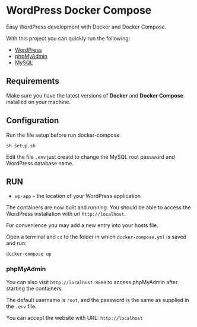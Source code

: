 # WordPress Docker Compose

Easy WordPress development with Docker and Docker Compose.

With this project you can quickly run the following:

- [WordPress](https://hub.docker.com/_/wordpress/)
- [phpMyAdmin](https://hub.docker.com/r/phpmyadmin/phpmyadmin/)
- [MySQL](https://hub.docker.com/_/mysql/)

## Requirements

Make sure you have the latest versions of **Docker** and **Docker Compose** installed on your machine.

## Configuration

Run the file setup before run docker-compose

```
sh setup.sh
```

Edit the file `.env` just creatd to change the MySQL root password and WordPress database name.

## RUN

* `wp-app` – the location of your WordPress application

The containers are now built and running. You should be able to access the WordPress installation with url `http://localhost`.

For convenience you may add a new entry into your hosts file.

Open a terminal and `cd` to the folder in which `docker-compose.yml` is saved and run:

```
docker-compose up
```

### phpMyAdmin

You can also visit `http://localhost:8080` to access phpMyAdmin after starting the containers.

The default username is `root`, and the password is the same as supplied in the `.env` file.

You can accept the website with URL: `http://localhost`
